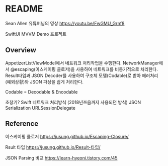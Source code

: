 # README

Sean Allen 유튜버님의 영상
https://youtu.be/FwGMU_Grnf8

SwiftUI MVVM Demo 프로젝트

## Overview

AppetizerListViewModel에서 네트워크 처리작업을 수행한다.
NetworkManager에서 @escaping(이스케이핑 클로저)을 사용하여 네트워크를 비동기적으로 처리한다.
Result타입과 JSON Decoder를 사용하여 구조체 모델(Codable)로 받아 에러처리(예외상황)와 JSON 파싱을 쉽게 처리한다.

Codable = Decodable & Encodable

초창기? Swift 네트워크 처리방식 (2018년쯔음까지 사용되던 방식) 
JSON Serialization
URLSessionDelegate

## Reference

이스케이핑 클로저
https://jusung.github.io/Escaping-Closure/

Rsult 타입
https://jusung.github.io/Result-타입/

JSON Parsing 비교
https://learn-hyeoni.tistory.com/45

